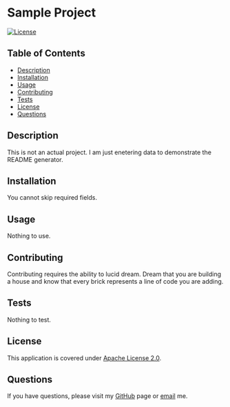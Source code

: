 
# Sample Project
[![License](https://img.shields.io/badge/License-Apache%202.0-blue.svg)](https://opensource.org/licenses/Apache-2.0)

## Table of Contents
* [Description](#description)
* [Installation](#installation)
* [Usage](#usage)
* [Contributing](#contributing)
* [Tests](#tests)
* [License](#license)
* [Questions](#questions)
  
## Description
This is not an actual project. I am just enetering data to demonstrate the README generator.
## Installation
You cannot skip required fields.
## Usage
Nothing to use.
## Contributing
Contributing requires the ability to lucid dream. Dream that you are building a house and know that every brick represents a line of code you are adding.
## Tests 
Nothing to test.

## License
This application is covered under [Apache License 2.0](https://opensource.org/licenses/Apache-2.0).
      

## Questions
If you have questions, please visit my [GitHub](http://github.com/e-p-n) page or [email](mailto:sample@test.ca?subject=Question%20regarding%20Sample%20Project) me.